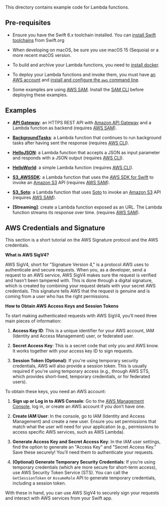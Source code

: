 This directory contains example code for Lambda functions.

## Pre-requisites

- Ensure you have the Swift 6.x toolchain installed.  You can [install Swift toolchains](https://www.swift.org/install/macos/) from Swift.org

- When developing on macOS, be sure you use macOS 15 (Sequoia) or a more recent macOS version.

- To build and archive your Lambda functions, you need to [install docker](https://docs.docker.com/desktop/install/mac-install/).

- To deploy your Lambda functions and invoke them, you must have [an AWS account](https://docs.aws.amazon.com/accounts/latest/reference/manage-acct-creating.html) and [install and configure the `aws` command line](https://docs.aws.amazon.com/cli/latest/userguide/getting-started-install.html).

- Some examples are using [AWS SAM](https://aws.amazon.com/serverless/sam/). Install the [SAM CLI](https://docs.aws.amazon.com/serverless-application-model/latest/developerguide/install-sam-cli.html) before deploying these examples.

## Examples 

- **[API Gateway](APIGateway/README.md)**: an HTTPS REST API with [Amazon API Gateway](https://docs.aws.amazon.com/apigateway/latest/developerguide/welcome.html) and a Lambda function as backend (requires [AWS SAM](https://aws.amazon.com/serverless/sam/)).

- **[BackgroundTasks](BackgroundTasks/README.md)**: a Lambda function that continues to run background tasks after having sent the response (requires [AWS CLI](https://docs.aws.amazon.com/cli/latest/userguide/getting-started-install.html)).

- **[HelloJSON](HelloJSON/README.md)**: a Lambda function that accepts a JSON as input parameter and responds with a JSON output (requires [AWS CLI](https://docs.aws.amazon.com/cli/latest/userguide/getting-started-install.html)).

- **[HelloWorld](HelloWorld/README.md)**: a simple Lambda function (requires [AWS CLI](https://docs.aws.amazon.com/cli/latest/userguide/getting-started-install.html)).

- **[S3_AWSSDK](S3_AWSSDK/README.md)**: a Lambda function that uses the [AWS SDK for Swift](https://docs.aws.amazon.com/sdk-for-swift/latest/developer-guide/getting-started.html) to invoke an [Amazon S3](https://docs.aws.amazon.com/AmazonS3/latest/userguide/Welcome.html) API (requires [AWS SAM](https://aws.amazon.com/serverless/sam/)).

- **[S3_Soto](S3_Soto/README.md)**: a Lambda function that uses [Soto](https://github.com/soto-project/soto) to invoke an [Amazon S3](https://docs.aws.amazon.com/AmazonS3/latest/userguide/Welcome.html) API (requires [AWS SAM](https://aws.amazon.com/serverless/sam/)).

- **[Streaming]**: create a Lambda function exposed as an URL. The Lambda function streams its response over time. (requires [AWS SAM](https://aws.amazon.com/serverless/sam/)).

## AWS Credentials and Signature

This section is a short tutorial on the AWS Signature protocol and the AWS credentials.

**What is AWS SigV4?**

AWS SigV4, short for "Signature Version 4," is a protocol AWS uses to authenticate and secure requests. When you, as a developer, send a request to an AWS service, AWS SigV4 makes sure the request is verified and hasn’t been tampered with. This is done through a digital signature, which is created by combining your request details with your secret AWS credentials. This signature tells AWS that the request is genuine and is coming from a user who has the right permissions.

**How to Obtain AWS Access Keys and Session Tokens**

To start making authenticated requests with AWS SigV4, you’ll need three main pieces of information:

1. **Access Key ID**: This is a unique identifier for your AWS account, IAM (Identity and Access Management) user, or federated user.

2. **Secret Access Key**: This is a secret code that only you and AWS know. It works together with your access key ID to sign requests.

3. **Session Token (Optional)**: If you're using temporary security credentials, AWS will also provide a session token. This is usually required if you're using temporary access (e.g., through AWS STS, which provides short-lived, temporary credentials, or for federated users).

To obtain these keys, you need an AWS account:

1. **Sign up or Log in to AWS Console**: Go to the [AWS Management Console](https://aws.amazon.com/console/), log in, or create an AWS account if you don’t have one.

2. **Create IAM User**: In the console, go to IAM (Identity and Access Management) and create a new user. Ensure you set permissions that match what the user will need for your application (e.g., permissions to access specific AWS services, such as AWS Lambda).

3. **Generate Access Key and Secret Access Key**: In the IAM user settings, find the option to generate an "Access Key" and "Secret Access Key." Save these securely! You’ll need them to authenticate your requests.

4. **(Optional) Generate Temporary Security Credentials**: If you’re using temporary credentials (which are more secure for short-term access), use AWS Security Token Service (STS). You can call the `GetSessionToken` or `AssumeRole` API to generate temporary credentials, including a session token.

With these in hand, you can use AWS SigV4 to securely sign your requests and interact with AWS services from your Swift app.